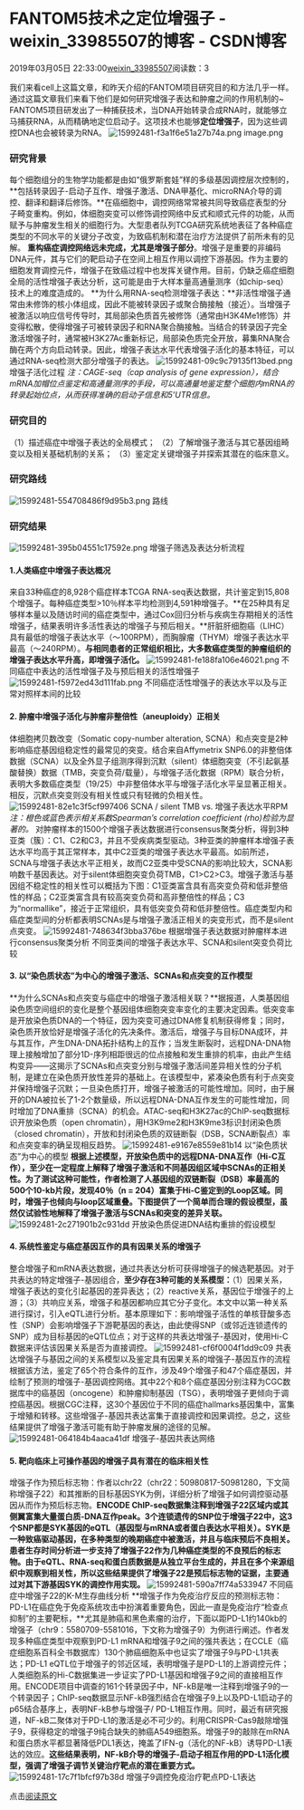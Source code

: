 # FANTOM5技术之定位增强子 - weixin_33985507的博客 - CSDN博客
2019年03月05日 22:33:00[weixin_33985507](https://me.csdn.net/weixin_33985507)阅读数：3
> 
我们来看cell上这篇文章，和昨天介绍的FANTOM项目研究目的和方法几乎一样。
通过这篇文章我们来看下他们是如何研究增强子表达和肿瘤之间的作用机制的~
FANTOM5项目研发出了一种捕获技术，当DNA开始转录合成RNA时，就能够立马捕获RNA，从而精确地定位启动子。这项技术也能够**定位增强子**，因为这些调控DNA也会被转录为RNA。
![15992481-f3a1f6e51a27b74a.png](https://upload-images.jianshu.io/upload_images/15992481-f3a1f6e51a27b74a.png)
image.png
### 研究背景
每个细胞组分的生物学功能都是由如“俄罗斯套娃”样的多级基因调控层次控制的，**包括转录因子-启动子互作、增强子激活、DNA甲基化、microRNA介导的调控、翻译和翻译后修饰。**在癌细胞中，调控网络常常被共同导致癌症表型的分子畸变重构。例如，体细胞突变可以修饰调控网络中反式和顺式元件的功能，从而赋予与肿瘤发生相关的细胞行为。大型患者队列TCGA研究系统地表征了各种癌症类型的不同水平的关键分子改变，为致癌机制和潜在治疗方法提供了前所未有的见解。
**重构癌症调控网络远未完成，尤其是增强子部分**。增强子是重要的非编码DNA元件，其与它们的靶启动子在空间上相互作用以调控下游基因。作为主要的细胞发育调控元件，增强子在致癌过程中也发挥关键作用。目前，仍缺乏癌症细胞全局的活性增强子表达分析，这可能是由于大样本量高通量测序（如chip-seq）技术上的难度造成的。
**为什么用RNA-seq检测增强子表达：**非活性增强子通常由未修饰的核小体组成，因此不能被转录因子或聚合酶接触（接近）。当增强子被激活以响应信号传导时，其局部染色质首先被修饰（通常由H3K4Me1修饰）并变得松散，使得增强子可被转录因子和RNA聚合酶接触。当结合的转录因子完全激活增强子时，通常被H3K27Ac重新标记，局部染色质完全开放，募集RNA聚合酶在两个方向启动转录。因此，增强子表达水平代表增强子活化的基本特征，可以通过RNA-seq检测大部分增强子的表达。
![15992481-09c9c79135f13bed.png](https://upload-images.jianshu.io/upload_images/15992481-09c9c79135f13bed.png)
增强子活化过程
*注：CAGE-seq（cap analysis of gene expression），结合mRNA加帽位点鉴定和高通量测序的手段，可以高通量地鉴定整个细胞内mRNA的转录起始位点，从而获得准确的启动子信息和5’UTR信息。*
### 研究目的
（1）描述癌症中增强子表达的全局模式；
（2）了解增强子激活与其它基因组畸变以及相关基础机制的关系；
（3）鉴定定关键增强子并探索其潜在的临床意义。
### 研究路线
![15992481-554708486f9d95b3.png](https://upload-images.jianshu.io/upload_images/15992481-554708486f9d95b3.png)
路线
### 研究结果
![15992481-395b04551c17592e.png](https://upload-images.jianshu.io/upload_images/15992481-395b04551c17592e.png)
增强子筛选及表达分析流程
#### 1.人类癌症中增强子表达概况
来自33种癌症的8,928个癌症样本TCGA RNA-seq表达数据，共计鉴定到15,808个增强子。每种癌症类型>10％样本平均检测到4,591种增强子。**在25种具有足够样本量以及随访时间的癌症类型中，通过Cox回归分析与疾病生存期相关的活性增强子，结果表明许多活性表达的增强子与预后相关。**肝脏肝细胞癌（LIHC）具有最低的增强子表达水平（〜100RPM），而胸腺瘤（THYM）增强子表达水平最高（〜240RPM）。**与相同患者的正常组织相比，大多数癌症类型的肿瘤组织的增强子表达水平升高，即增强子活化。**
![15992481-fe188fa106e46021.png](https://upload-images.jianshu.io/upload_images/15992481-fe188fa106e46021.png)
不同癌症中表达的活性增强子及与预后相关的活性增强子
![15992481-f5972ed43d111fab.png](https://upload-images.jianshu.io/upload_images/15992481-f5972ed43d111fab.png)
不同癌症活性增强子的表达水平以及与正常对照样本间的比较
#### 2. 肿瘤中增强子活化与肿瘤非整倍性（aneuploidy）正相关
体细胞拷贝数改变（Somatic copy-number alteration, SCNA）和点突变是2种影响癌症基因组稳定性的最常见的突变。结合来自Affymetrix SNP6.0的非整倍体数据（SCNA）以及全外显子组测序得到沉默（silent）体细胞突变（不引起氨基酸替换）数据（TMB，突变负荷/载量），与增强子活化数据（RPM）联合分析，表明大多数癌症类型（19/25）中非整倍体水平与增强子活化水平呈显著正相关。相反，沉默点突变则没有相关性或只有轻微的负相关性。
![15992481-82e1c3f5cf997406](https://upload-images.jianshu.io/upload_images/15992481-82e1c3f5cf997406)
SCNA / silent TMB vs. 增强子表达水平RPM
*注：橙色或蓝色表示相关系数Spearman’s correlation coefficient (rho)检验为显著的。*
对肿瘤样本的1500个增强子表达数据进行consensus聚类分析，得到3种亚类（簇）：C1、C2和C3，并且不受疾病类型驱动。3种亚类的肿瘤样本增强子表达水平均高于其正常样本，其中C2亚类的增强子表达水平最高。如前所述，SCNA与增强子表达水平正相关，故而C2亚类中受SCNA的影响比较大，SCNA影响数千基因表达。对于silent体细胞突变负荷TMB，C1>C2>C3。增强子激活与基因组不稳定性的相关性可以概括为下图：C1亚类富含具有高突变负荷和低非整倍性的样品；C2亚类富含具有较高突变负荷和高非整倍性的样品；C3为“normallike”，接近于正常组织，具有低突变负荷和低非整倍性。癌症类型内和癌症类型间的分析都表明SCNAs是与增强子激活正相关的突变形式，而不是silent点突变。
![15992481-748634f3bba376be](https://upload-images.jianshu.io/upload_images/15992481-748634f3bba376be)
根据增强子表达数据对肿瘤样本进行consensus聚类分析
不同亚类间的增强子表达水平、SCNA和silent突变负荷比较
#### 3. 以“染色质状态”为中心的增强子激活、SCNAs和点突变的互作模型
**为什么SCNAs和点突变与癌症中的增强子激活相关联？**据报道，人类基因组染色质空间组织的变化是整个基因组体细胞突变率变化的主要决定因素。低突变率是开放染色质DNA的一个特征，因为突变可通过DNA修复机制获得修复；同时，染色质开放恰好是增强子活化的先决条件。激活后，增强子与目标DNA成环，并与其互作，产生DNA-DNA拓扑结构上的互作；当发生断裂时，远程DNA-DNA物理上接触增加了部分1D-序列相距很远的位点接触和发生重排的机率，由此产生结构变异——这揭示了SCNAs和点突变分别与增强子激活间差异相关性的分子机制，是建立在染色质开放性差异的基础上。在该模型中，紧凑染色质有利于点突变并保持增强子沉默；一旦染色质打开，增强子被激活的可能性增加。同时，由于展开的DNA被拉长了1-2个数量级，所以远程DNA-DNA互作发生的可能性增加，同时增加了DNA重排（SCNA）的机会。ATAC-seq和H3K27ac的ChIP-seq数据标识开放染色质（open chromatin），用H3K9me2和H3K9me3标识封闭染色质（closed chromatin），开放和封闭染色质的双链断裂（DSB，SCNA断裂点）率和点突变率的确呈现相反趋势。
![15992481-e9167e8559e81b14](https://upload-images.jianshu.io/upload_images/15992481-e9167e8559e81b14)
以“染色质状态”为中心的模型
**根据上述模型，开放染色质中的远程DNA-DNA互作（Hi-C互作），至少在一定程度上解释了增强子激活和不同基因组区域中SCNAs的正相关性。**为了测试这种可能性，作者检测了人基因组的双链断裂（DSB）率最高的500个10-kb片段，发现40％（n = 204）富集于Hi-C鉴定到的Loop区域。同时，增强子也倾向与loop区域重叠。下图提供了一个简单而合理的假设模型，虽然仅试验性地解释了**增强子激活与SCNAs和突变的差异关联。**
![15992481-2c271901b2c931dd](https://upload-images.jianshu.io/upload_images/15992481-2c271901b2c931dd)
开放染色质促进DNA结构重排的假设模型
#### 4. 系统性鉴定与癌症基因互作的具有因果关系的增强子
整合增强子和mRNA表达数据，通过共表达分析可获得增强子的候选靶基因。对于共表达的特定增强子-基因组合，**至少存在3种可能的关系模型：**（1）因果关系，增强子表达的变化引起基因的差异表达；（2）reactive关系，基因位于增强子的上游；（3）共响应关系，增强子和基因都响应其它分子变化。本文中以第一种关系进行探讨，引入eQTL进行分析。基本原理如下：影响增强子活性的单核苷酸多态性（SNP）会影响增强子下游靶基因的表达，由此使得SNP（或邻近连锁遗传的SNP）成为目标基因的eQTL位点；对于这样的共表达增强子-基因对，使用Hi-C数据来评估该因果关系是否为直接调控。
![15992481-cf6f0004f1dd9c09](https://upload-images.jianshu.io/upload_images/15992481-cf6f0004f1dd9c09)
共表达增强子与基因之间的关系模型以及鉴定具有因果关系的增强子-基因互作的流程
根据该方法，鉴定了65个符合条件的互作，涉及49个增强子和47个癌症基因，并绘制了预测的增强子-基因调控网络。其中22个和8个癌症基因分别注释为CGC数据库中的癌基因（oncogene）和肿瘤抑制基因（TSG），表明增强子更倾向于调控癌基因。根据CGC注释，这30个基因位于不同的癌症hallmarks基因集中，富集于增殖和转移。这些增强子-基因共表达富集于直接调控和因果调控。总之，这些结果提供了增强子激活可能有助于肿瘤发展的途径的见解。
![15992481-064184b4aaca41df](https://upload-images.jianshu.io/upload_images/15992481-064184b4aaca41df)
增强子-基因共表达网络
#### 5. 靶向临床上可操作基因的增强子具有潜在的临床相关性
增强子作为预后标志物：作者以chr22（chr22：50980817-50981280，下文简称增强子22）和其推断的目标基因SYK为例，详细分析了增强子如何调控驱动基因从而作为预后标志物。**ENCODE ChIP-seq数据集注释到增强子22区域内或其侧翼富集大量蛋白质-DNA互作peak。**3个连锁遗传的SNP位于增强子22中，这3个SNP都是SYK基因的eQTL（基因型与mRNA或者蛋白表达水平相关）。SYK是一种致癌驱动基因，在多种类型的晚期癌症中被激活，并且与临床预后不良相关。患者生存时间分析进一步支持了增强子22作为几种癌症类型的不良预后的标志物。由于eQTL、RNA-seq和蛋白质数据是从独立平台生成的，并且在多个来源组织中观察到相关性，所以**这些结果提供了增强子22是预后标志物的证据，主要通过对其下游基因SYK的调控作用实现。**
![15992481-590a7ff74a533947](https://upload-images.jianshu.io/upload_images/15992481-590a7ff74a533947)
不同癌症中增强子22的K-M生存曲线分析
**增强子作为免疫治疗反应的预测标志物：PD-L1在癌症免于免疫系统攻击中扮演着重要角色，因此一直是免疫治疗“检查点抑制”的主要靶标，**尤其是肺癌和黑色素瘤的治疗，下面以距PD-L1约140kb的增强子（chr9：5580709-5581016，下文称为增强子9）为例进行阐述。作者发现多种癌症类型中观察到PD-L1 mRNA和增强子9之间的强共表达；在CCLE（癌症细胞系百科全书数据库）130个肺癌细胞系中也证实了增强子9与PD-L1共表达；PD-L1 eQTL位于增强子的邻近区域，表明增强子是PD-L1的上游调控元件；人类细胞系的Hi-C数据集进一步证实了PD-L1基因和增强子9之间的直接相互作用。ENCODE项目中调查的161个转录因子中，NF-kB是唯一注释到增强子9的一个转录因子；ChIP-seq数据显示NF-kB强烈结合在增强子9上以及PD-L1启动子的p65结合基序上，表明NF-kB参与增强子/ PD-L1相互作用。同时，最近有研究报道，NF-kB二聚体对于PD-L1的激活是必不可少的。利用CRISPR-Cas9敲除增强子9，获得稳定的增强子9纯合缺失的肺癌A549细胞系。增强子9的敲除在mRNA和蛋白质水平都显著降低PDL1表达，掩盖了IFN-g（活化的NF-kB）诱导PD-L1表达的效应。**这些结果表明，NF-kB介导的增强子-启动子相互作用的PD-L1活化模型，强调了增强子调节关键治疗靶点的潜在重要方式。**
![15992481-17c7f1bfcf97b38d](https://upload-images.jianshu.io/upload_images/15992481-17c7f1bfcf97b38d)
增强子9调控免疫治疗靶点PD-L1表达
> 
点击[阅读原文](https://mp.weixin.qq.com/s?src=11&timestamp=1551789502&ver=1466&signature=llpPyudzf74SShDZYql5jVW3ZTRaK-ZVisJUbvcIB4OiQppDHZtuGXbW65MH17xSJ8ClK1Nroi9h6gAvEquSSp6Muc1f2IV6kk7dcM0INyH-m*c6yv71ntjktRSQYRLZ&new=1)
